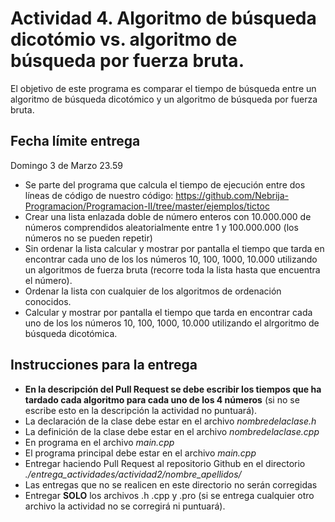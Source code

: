 # Actividad 4. Algoritmo de búsqueda dicotómio vs. algoritmo de búsqueda por fuerza bruta.

El objetivo de este programa es comparar el tiempo de búsqueda entre un algoritmo de búsqueda dicotómico y un algoritmo de búsqueda por fuerza bruta.

## Fecha límite entrega
Domingo 3 de Marzo 23.59

  - Se parte del programa que calcula el tiempo de ejecución entre dos líneas de código de nuestro código: https://github.com/Nebrija-Programacion/Programacion-II/tree/master/ejemplos/tictoc
  - Crear una lista enlazada doble de número enteros con 10.000.000 de números comprendidos aleatorialmente entre 1 y 100.000.000 (los números no se pueden repetir)
  - Sin ordenar la lista calcular y mostrar por pantalla el tiempo que tarda en encontrar cada uno de los los números 10, 100, 1000, 10.000 utilizando un algoritmos de fuerza bruta (recorre toda la lista hasta que encuentra el número).
  - Ordenar la lista con cualquier de los algoritmos de ordenación conocidos.
  - Calcular y mostrar por pantalla el tiempo que tarda en encontrar cada uno de los los números 10, 100, 1000, 10.000 utilizando el alrgoritmo de búsqueda dicotómica.


## Instrucciones para la entrega

  - **En la descripción del Pull Request se debe escribir los tiempos que ha tardado cada algoritmo para cada uno de los 4 números** (si no se escribe esto en la descripción la actividad no puntuará).
  - La declaración de la clase debe estar en el archivo _nombredelaclase.h_
  - La definición de la clase debe estar en el archivo _nombredelaclase.cpp_
  - En programa en el archivo _main.cpp_
  - El programa principal debe estar en el archivo _main.cpp_
  - Entregar haciendo Pull Request al repositorio Github en el directorio _./entrega_actividades/actividad2/nombre_apellidos/_
  - Las entregas que no se realicen en este directorio no serán corregidas
  - Entregar **SOLO** los archivos .h .cpp y .pro (si se entrega cualquier otro archivo la actividad no se corregirá ni puntuará).
